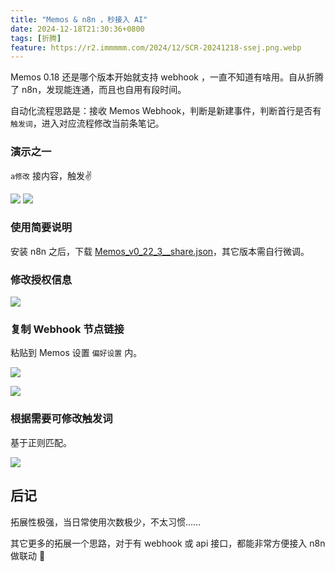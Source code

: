 ```yaml
---
title: "Memos & n8n ，秒接入 AI"
date: 2024-12-18T21:30:36+0800
tags: [折腾]
feature: https://r2.immmmm.com/2024/12/SCR-20241218-ssej.png.webp
---
```


Memos 0.18 还是哪个版本开始就支持 webhook ，一直不知道有啥用。自从折腾了 n8n，发现能连通，而且也自用有段时间。

自动化流程思路是：接收 Memos Webhook，判断是新建事件，判断首行是否有 `触发词`，进入对应流程修改当前条笔记。

<!--more-->

### 演示之一

`a修改` 接内容，触发✌️

![](https://r2.immmmm.com/2024/12/SCR-20241218-suku.png.webp)
![](https://r2.immmmm.com/2024/12/SCR-20241218-supf.png.webp)

### 使用简要说明

安装 n8n 之后，下载 [Memos_v0_22_3__share.json](https://n8n.akashio.com/b121c42b66fe4963925baa70de007dd6)，其它版本需自行微调。

### 修改授权信息

![](https://r2.immmmm.com/2024/12/SCR-20241218-swwj.png.webp)

### 复制 Webhook 节点链接

粘贴到 Memos 设置 `偏好设置` 内。

![](https://r2.immmmm.com/2024/12/SCR-20241218-tdak.png.webp)

![](https://r2.immmmm.com/2024/12/SCR-20241218-teap.png.webp)

### 根据需要可修改触发词

基于正则匹配。

![](https://r2.immmmm.com/2024/12/SCR-20241218-swol.png.webp)

## 后记

拓展性极强，当日常使用次数极少，不太习惯……

其它更多的拓展一个思路，对于有 webhook 或 api 接口，都能非常方便接入 n8n 做联动 💪